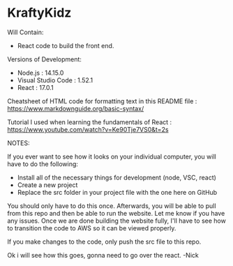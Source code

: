 # KraftyKidz

Will Contain:

- React code to build the front end.

Versions of Development:

- Node.js : 14.15.0
- Visual Studio Code : 1.52.1
- React : 17.0.1

Cheatsheet of HTML code for formatting text in this README file : https://www.markdownguide.org/basic-syntax/ <br>

Tutorial I used when learning the fundamentals of React : https://www.youtube.com/watch?v=Ke90Tje7VS0&t=2s <br>

NOTES:

If you ever want to see how it looks on your individual computer, you will have to do the following:

- Install all of the necessary things for development (node, VSC, react)
- Create a new project
- Replace the src folder in your project file with the one here on GitHub

You should only have to do this once. Afterwards, you will be able to pull from this repo and then be able to run the website. Let me know if you have any issues. Once we are done building the website fully, I'll have to see how to transition the code to AWS so it can be viewed properly. <br>

If you make changes to the code, only push the src file to this repo. <br>

Ok i will see how this goes, gonna need to go over the react. -Nick <br>
